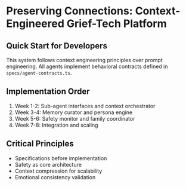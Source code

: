 # Preserving Connections: Context-Engineered Grief-Tech Platform

## Quick Start for Developers
This system follows context engineering principles over prompt engineering.
All agents implement behavioral contracts defined in `specs/agent-contracts.ts`.

## Implementation Order
1. Week 1-2: Sub-agent interfaces and context orchestrator
2. Week 3-4: Memory curator and persona engine  
3. Week 5-6: Safety monitor and family coordinator
4. Week 7-8: Integration and scaling

## Critical Principles
- Specifications before implementation
- Safety as core architecture  
- Context compression for scalability
- Emotional consistency validation